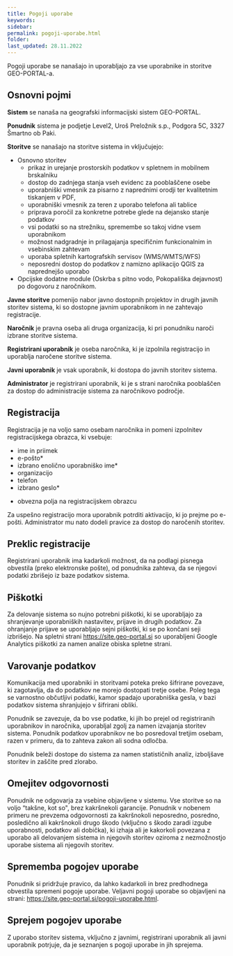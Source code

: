 ```yaml
---
title: Pogoji uporabe
keywords:
sidebar:
permalink: pogoji-uporabe.html
folder:
last_updated: 28.11.2022
---
```

Pogoji uporabe se nanašajo in uporabljajo za vse uporabnike in storitve GEO-PORTAL-a.

## Osnovni pojmi

**Sistem** se nanaša na geografski informacijski sistem GEO-PORTAL.

**Ponudnik** sistema je podjetje Level2, Uroš Preložnik s.p., Podgora 5C, 3327 Šmartno ob Paki.

**Storitve** se nanašajo na storitve sistema in vključujejo:
- Osnovno storitev
  - prikaz in urejanje prostorskih podatkov v spletnem in mobilnem brskalniku
  - dostop do zadnjega stanja vseh evidenc za pooblaščene osebe
  - uporabniški vmesnik za pisarno z naprednimi orodji ter kvalitetnim tiskanjem v PDF,
  - uporabniški vmesnik za teren z uporabo telefona ali tablice
  - priprava poročil za konkretne potrebe glede na dejansko stanje podatkov
  - vsi podatki so na strežniku, spremembe so takoj vidne vsem uporabnikom
  - možnost nadgradnje in prilagajanja specifičnim funkcionalnim in vsebinskim zahtevam
  - uporaba spletnih kartografskih servisov (WMS/WMTS/WFS)
  - neposredni dostop do podatkov z namizno aplikacijo QGIS za naprednejšo uporabo
- Opcijske dodatne module (Oskrba s pitno vodo, Pokopališka dejavnost) po dogovoru z naročnikom.

**Javne storitve** pomenijo nabor javno dostopnih projektov in drugih javnih storitev sistema, ki so dostopne javnim uporabnikom in ne zahtevajo registracije.

**Naročnik** je pravna oseba ali druga organizacija, ki pri ponudniku naroči izbrane storitve sistema.

**Registrirani uporabnik** je oseba naročnika, ki je izpolnila registracijo in uporablja naročene storitve sistema.

**Javni uporabnik** je vsak uporabnik, ki dostopa do javnih storitev sistema.

**Administrator** je registrirani uporabnik, ki je s strani naročnika pooblaščen za dostop do administracije sistema za naročnikovo področje.

## Registracija

Registracija je na voljo samo osebam naročnika in pomeni izpolnitev registracijskega obrazca, ki vsebuje:
- ime in priimek
- e-pošto*
- izbrano enolično uporabniško ime*
- organizacijo
- telefon
- izbrano geslo*

* obvezna polja na registracijskem obrazcu

Za uspešno registracijo mora uporabnik potrditi aktivacijo, ki jo prejme po e-pošti. Administrator mu nato dodeli pravice za dostop do naročenih storitev.

## Preklic registracije

Registrirani uporabnik ima kadarkoli možnost, da na podlagi pisnega obvestila (preko elektronske pošte), od ponudnika zahteva, 
da se njegovi podatki zbrišejo iz baze podatkov sistema.

## Piškotki

Za delovanje sistema so nujno potrebni piškotki, ki se uporabljajo za shranjevanje uporabniških nastavitev, prijave in drugih podatkov.
Za ohranjanje prijave se uporabljajo sejni piškotki, ki se po končani seji izbrišejo.
Na spletni strani https://site.geo-portal.si so uporabljeni Google Analytics piškotki za namen analize obiska spletne strani.

## Varovanje podatkov

Komunikacija med uporabniki in storitvami poteka preko šifrirane povezave, ki zagotavlja, da do podatkov ne morejo dostopati tretje osebe.
Poleg tega se varnostno občutljivi podatki, kamor spadajo uporabniška gesla, v bazi podatkov sistema shranjujejo v šifrirani obliki.

Ponudnik se zavezuje, da bo vse podatke, ki jih bo prejel od registriranih uporabnikov in naročnika, uporabljal zgolj za namen izvajanja storitev sistema.
Ponudnik podatkov uporabnikov ne bo posredoval tretjim osebam, razen v primeru, da to zahteva zakon ali sodna odločba.

Ponudnik beleži dostope do sistema za namen statističnih analiz, izboljšave storitev in zaščite pred zlorabo.

## Omejitev odgovornosti

Ponudnik ne odgovarja za vsebine objavljene v sistemu. Vse storitve so na voljo “takšne, kot so", brez kakršnekoli garancije. 
Ponudnik v nobenem primeru ne prevzema odgovornosti za kakršnokoli neposredno, posredno, posledično ali kakršnokoli drugo škodo 
(vključno s škodo zaradi izgube uporabnosti, podatkov ali dobička), ki izhaja ali je kakorkoli povezana z uporabo ali delovanjem 
sistema in njegovih storitev oziroma z nezmožnostjo uporabe sistema ali njegovih storitev.

## Sprememba pogojev uporabe

Ponudnik si pridržuje pravico, da lahko kadarkoli in brez predhodnega obvestila spremeni pogoje uporabe. Veljavni pogoji uporabe
so objavljeni na strani: https://site.geo-portal.si/pogoji-uporabe.html.

## Sprejem pogojev uporabe

Z uporabo storitev sistema, vključno z javnimi, registrirani uporabnik ali javni uporabnik potrjuje, da je seznanjen s pogoji uporabe in jih sprejema.